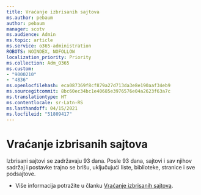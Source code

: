 ```yaml
---
title: Vraćanje izbrisanih sajtova
ms.author: pebaum
author: pebaum
manager: scotv
ms.audience: Admin
ms.topic: article
ms.service: o365-administration
ROBOTS: NOINDEX, NOFOLLOW
localization_priority: Priority
ms.collection: Adm_O365
ms.custom:
- "9000210"
- "4836"
ms.openlocfilehash: eca087369f8cf879a27d713da3e8e190aaf34eb9
ms.sourcegitcommit: 8bc60ec34bc1e40685e3976576e04a2623f63a7c
ms.translationtype: HT
ms.contentlocale: sr-Latn-RS
ms.lasthandoff: 04/15/2021
ms.locfileid: "51809417"
---
```

# <a name="restore-deleted-sites"></a>Vraćanje izbrisanih sajtova

Izbrisani sajtovi se zadržavaju 93 dana. Posle 93 dana, sajtovi i sav njihov sadržaj i postavke trajno se brišu, uključujući liste, biblioteke, stranice i sve podsajtove.

- Više informacija potražite u članku [Vraćanje izbrisanih sajtova](https://docs.microsoft.com/sharepoint/restore-deleted-site-collection).
